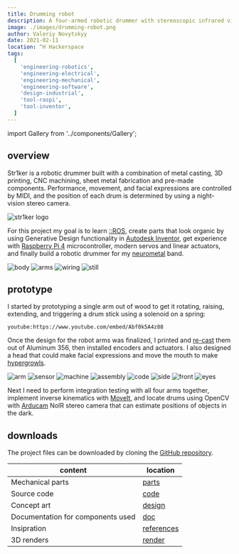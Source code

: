 ```yaml
---
title: Drumming robot
description: A four-armed robotic drummer with stereoscopic infrared vision
image: ./images/drumming-robot.png
author: Valeriy Novytskyy
date: 2021-02-11
location: ^H Hackerspace
tags:
  [
    'engineering-robotics',
    'engineering-electrical',
    'engineering-mechanical',
    'engineering-software',
    'design-industrial',
    'tool-raspi',
    'tool-inventor',
  ]
---
```


import Gallery from '../components/Gallery';

## overview

Str1ker is a robotic drummer built with a combination of metal casting, 3D printing, CNC machining, sheet metal fabrication and pre-made components. Performance, movement, and facial expressions are controlled by MIDI, and the position of each drum is determined by using a night-vision stereo camera.

![str1ker logo](./images/drumming-robot-logo.png)

For this project my goal is to learn [::ROS](https://www.ros.org/), create parts that look organic by using Generative Design functionality in [Autodesk Inventor](https://www.autodesk.com/products/inventor/), get experience with [Raspberry Pi 4](https://www.adafruit.com/product/4296) microcontroller, modern servos and linear actuators, and finally build a robotic drummer for my [neurometal](https://www.youtube.com/playlist?list=PL2ZwTvIdYJGJxl1kszP3a_z6O4DcHwvok) band.

<Gallery>
  <img alt="body" src="./images/drumming-robot-body.png"/>
  <img alt="arms" src="./images/drumming-robot-arms.png"/>
  <img alt="wiring" src="./images/drumming-robot-electronics.png"/>
  <img alt="still" src="./images/drumming-robot-still-life.png"/>
</Gallery>

## prototype

I started by prototyping a single arm out of wood to get it rotating, raising, extending, and triggering a drum stick using a solenoid on a spring:

`youtube:https://www.youtube.com/embed/Abf0k5A4z88`

Once the design for the robot arms was finalized, I printed and [re-cast](https://github.com/01binary/investment-casting) them out of Aluminum 356, then installed encoders and actuators. I also designed a head that could make facial expressions and move the mouth to make [hypergrowls](https://www.youtube.com/watch?v=Stvc9zR3-KA).

<Gallery>
  <img alt="arm" src="./images/drumming-robot-arm.png"/>
  <img alt="sensor" src="./images/drumming-robot-arm-sensors.jpg"/>
  <img alt="machine" src="./images/drumming-robot-arm-tool.jpg"/>
  <img alt="assembly" src="./images/drumming-robot-arm-assembly.jpg"/>
  <img alt="code" src="./images/drumming-robot-encoder.jpg"/>
  <img alt="side" src="./images/drumming-robot-face-side.png"/>
  <img alt="front" src="./images/drumming-robot-face-front.png"/>
  <img alt="eyes" src="./images/drumming-robot-head-model.jpg"/>
</Gallery>

Next I need to perform integration testing with all four arms together, implement inverse kinematics with [MoveIt](https://moveit.ros.org/), and locate drums using OpenCV with [Arducam](https://www.arducam.com/) NoIR stereo camera that can estimate positions of objects in the dark.

## downloads

The project files can be downloaded by cloning the [GitHub repository](https://github.com/01binary/drummingrobot).

| content                           | location                                                                       |
| --------------------------------- | ------------------------------------------------------------------------------ |
| Mechanical parts                  | [parts](https://github.com/01binary/drummingrobot/tree/master/src/parts)       |
| Source code                       | [code](https://github.com/01binary/drummingrobot/tree/master/src/code)         |
| Concept art                       | [design](https://github.com/01binary/drummingrobot/tree/master/design)         |
| Documentation for components used | [doc](https://github.com/01binary/drummingrobot/tree/master/doc)               |
| Insipration                       | [references](https://github.com/01binary/drummingrobot/tree/master/references) |
| 3D renders                        | [render](https://github.com/01binary/drummingrobot/tree/master/render)         |
